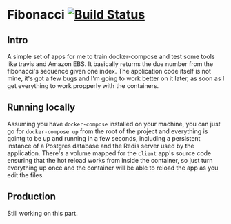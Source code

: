 # Fibonacci [![Build Status](https://travis-ci.org/leoprossi/fibonacci.svg?branch=master)](https://travis-ci.org/leoprossi/fibonacci)

## Intro
A simple set of apps for me to train docker-compose and test some tools like travis and Amazon EBS. It basically returns the due number from the fibonacci's sequence given one index. The application code itself is not mine, it's got a few bugs and I'm going to work better on it later, as soon as I get everything to work propperly with the containers.

## Running locally
Assuming you have `docker-compose` installed on your machine, you can just go for `docker-compose up` from the root of the project and everything is gointg to be up and running in a few seconds, including a persistent instance of a Postgres database and the Redis server used by the application.
There's a volume mapped for the `client` app's source code ensuring that the hot reload works from inside the container, so just turn everything up once and the container will be able to reload the app as you edit the files.


## Production
Still working on this part.
